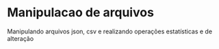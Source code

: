 # Manipulacao de arquivos
 Manipulando arquivos json, csv e realizando operações estatísticas e de alteração
